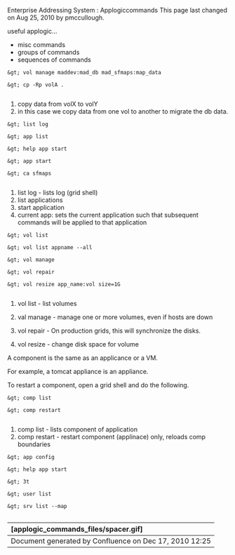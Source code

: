 Enterprise Addressing System : Applogiccommands  This page last changed on Aug 25, 2010 by pmccullough.

useful applogic...

  * misc commands
  * groups of commands
  * sequences of commands

```
&gt; vol manage maddev:mad_db mad_sfmaps:map_data

&gt; cp -Rp volA .


```

  1. copy data from volX to volY
  1. in this case we copy data from one vol to another to migrate the db data.

```
&gt; list log

&gt; app list

&gt; help app start

&gt; app start

&gt; ca sfmaps


```

  1. list log - lists log (grid shell)
  1. list applications
  1. start application
  1. current app: sets the current application such that subsequent commands will be applied to that application

```
&gt; vol list

&gt; vol list appname --all

&gt; vol manage

&gt; vol repair

&gt; vol resize app_name:vol size=1G


```

  1. vol list - list volumes
  1. val manage - manage one or more volumes, even if hosts are down
  1. vol repair - On production grids, this will synchronize the disks.

  1. vol resize - change disk space for volume

A component is the same as an applicance or a VM.

For example, a tomcat appliance is an appliance.

To restart a component, open a grid shell and do the following.

```
&gt; comp list

&gt; comp restart


```

  1. comp list - lists component of application
  1. comp restart - restart component (applinace) only, reloads comp boundaries

```
&gt; app config

&gt; help app start

&gt; 3t

&gt; user list

&gt; srv list --map


```

| [applogic\_commands\_files/spacer.gif] |
|:---------------------------------------|
| Document generated by Confluence on Dec 17, 2010 12:25 |